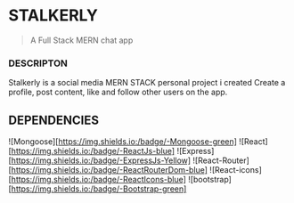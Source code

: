 STALKERLY
===

>A Full Stack MERN chat app

### DESCRIPTON

Stalkerly is a social media MERN STACK personal project i created
Create a profile, post content, like and follow other users on the app.


## DEPENDENCIES

![Mongoose][https://img.shields.io:/badge/-Mongoose-green]
![React][https://img.shields.io:/badge/-ReactJs-blue]
![Express][https://img.shields.io:/badge/-ExpressJs-Yellow]
![React-Router][https://img.shields.io:/badge/-ReactRouterDom-blue]
![React-icons][https://img.shields.io:/badge/-ReactIcons-blue]
![bootstrap][https://img.shields.io:/badge/-Bootstrap-green]